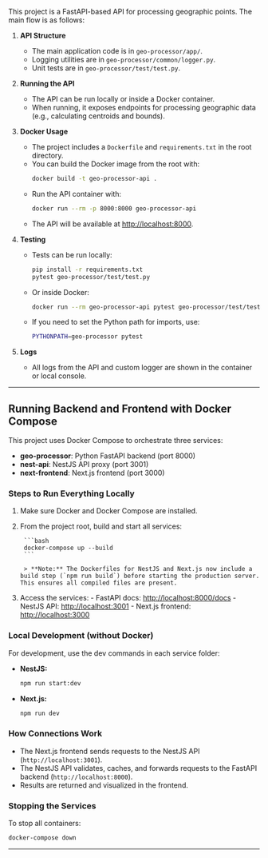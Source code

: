 This project is a FastAPI-based API for processing geographic points. The main flow is as follows:

1. **API Structure**  
	- The main application code is in `geo-processor/app/`.
	- Logging utilities are in `geo-processor/common/logger.py`.
	- Unit tests are in `geo-processor/test/test.py`.

2. **Running the API**  
	- The API can be run locally or inside a Docker container.
	- When running, it exposes endpoints for processing geographic data (e.g., calculating centroids and bounds).

3. **Docker Usage**  
	- The project includes a `Dockerfile` and `requirements.txt` in the root directory.
	- You can build the Docker image from the root with:
	  ```bash
	  docker build -t geo-processor-api .
	  ```
	- Run the API container with:
	  ```bash
	  docker run --rm -p 8000:8000 geo-processor-api
	  ```
	- The API will be available at [http://localhost:8000](http://localhost:8000).

4. **Testing**  
	- Tests can be run locally:
	  ```bash
	  pip install -r requirements.txt
	  pytest geo-processor/test/test.py
	  ```
	- Or inside Docker:
	  ```bash
	  docker run --rm geo-processor-api pytest geo-processor/test/test.py
	  ```
	- If you need to set the Python path for imports, use:
	  ```bash
	  PYTHONPATH=geo-processor pytest
	  ```

5. **Logs**  
	- All logs from the API and custom logger are shown in the container or local console.


---

## Running Backend and Frontend with Docker Compose

This project uses Docker Compose to orchestrate three services:

- **geo-processor**: Python FastAPI backend (port 8000)
- **nest-api**: NestJS API proxy (port 3001)
- **next-frontend**: Next.js frontend (port 3000)

### Steps to Run Everything Locally

1. Make sure Docker and Docker Compose are installed.
2. From the project root, build and start all services:

		```bash
		docker-compose up --build
		```

		> **Note:** The Dockerfiles for NestJS and Next.js now include a build step (`npm run build`) before starting the production server. This ensures all compiled files are present.

3. Access the services:
		- FastAPI docs: [http://localhost:8000/docs](http://localhost:8000/docs)
		- NestJS API: [http://localhost:3001](http://localhost:3001)
		- Next.js frontend: [http://localhost:3000](http://localhost:3000)

### Local Development (without Docker)

For development, use the dev commands in each service folder:

- **NestJS:**
	```bash
	npm run start:dev
	```
- **Next.js:**
	```bash
	npm run dev
	```

### How Connections Work

- The Next.js frontend sends requests to the NestJS API (`http://localhost:3001`).
- The NestJS API validates, caches, and forwards requests to the FastAPI backend (`http://localhost:8000`).
- Results are returned and visualized in the frontend.

### Stopping the Services

To stop all containers:

```bash
docker-compose down
```

---
```
